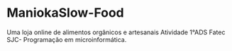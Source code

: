 # ManiokaSlow-Food
Uma loja online de alimentos orgânicos e artesanais
Atividade 1°ADS  Fatec SJC- Programação em microinformática.
